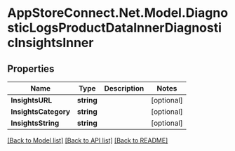 # AppStoreConnect.Net.Model.DiagnosticLogsProductDataInnerDiagnosticInsightsInner

## Properties

Name | Type | Description | Notes
------------ | ------------- | ------------- | -------------
**InsightsURL** | **string** |  | [optional] 
**InsightsCategory** | **string** |  | [optional] 
**InsightsString** | **string** |  | [optional] 

[[Back to Model list]](../README.md#documentation-for-models) [[Back to API list]](../README.md#documentation-for-api-endpoints) [[Back to README]](../README.md)

